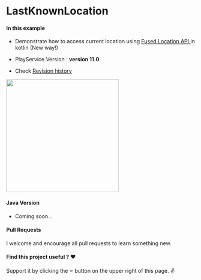 # LastKnownLocation

#### In this example
* Demonstrate how to access current location using [Fused Location API ](https://developer.android.com/training/location/retrieve-current.html) in kotlin (New way!)

* PlayService Version : **version 11.0**

* Check [Revision history](https://developers.google.com/android/guides/releases#june_2017_-_version_110)

<img src="https://github.com/pranaypatel512/KotlinLastKnownLocation/blob/master/images/kotlin_last_know_location_play_service_new.gif" width="300" >


#### Java Version
* Coming soon...

#### Pull Requests

I welcome and encourage all pull requests to learn something new.

#### Find this project useful ? ❤️

Support it by clicking the ⭐️ button on the upper right of this page. ✌️
